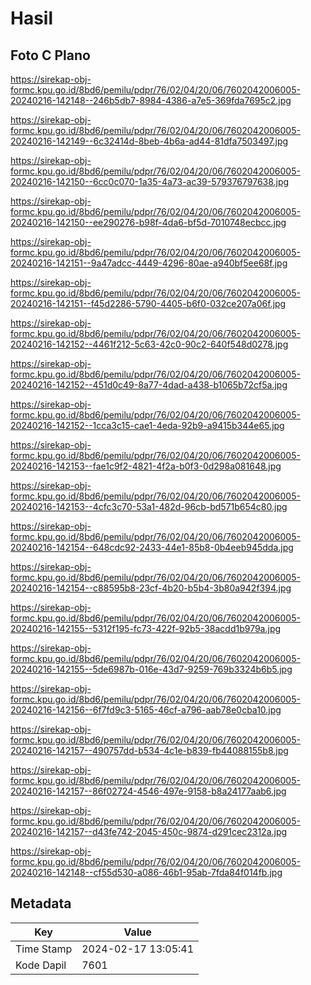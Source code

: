 # Hasil

## Foto C Plano

https://sirekap-obj-formc.kpu.go.id/8bd6/pemilu/pdpr/76/02/04/20/06/7602042006005-20240216-142148--246b5db7-8984-4386-a7e5-369fda7695c2.jpg

https://sirekap-obj-formc.kpu.go.id/8bd6/pemilu/pdpr/76/02/04/20/06/7602042006005-20240216-142149--6c32414d-8beb-4b6a-ad44-81dfa7503497.jpg

https://sirekap-obj-formc.kpu.go.id/8bd6/pemilu/pdpr/76/02/04/20/06/7602042006005-20240216-142150--6cc0c070-1a35-4a73-ac39-579376797638.jpg

https://sirekap-obj-formc.kpu.go.id/8bd6/pemilu/pdpr/76/02/04/20/06/7602042006005-20240216-142150--ee290276-b98f-4da6-bf5d-7010748ecbcc.jpg

https://sirekap-obj-formc.kpu.go.id/8bd6/pemilu/pdpr/76/02/04/20/06/7602042006005-20240216-142151--9a47adcc-4449-4296-80ae-a940bf5ee68f.jpg

https://sirekap-obj-formc.kpu.go.id/8bd6/pemilu/pdpr/76/02/04/20/06/7602042006005-20240216-142151--f45d2286-5790-4405-b6f0-032ce207a06f.jpg

https://sirekap-obj-formc.kpu.go.id/8bd6/pemilu/pdpr/76/02/04/20/06/7602042006005-20240216-142152--4461f212-5c63-42c0-90c2-640f548d0278.jpg

https://sirekap-obj-formc.kpu.go.id/8bd6/pemilu/pdpr/76/02/04/20/06/7602042006005-20240216-142152--451d0c49-8a77-4dad-a438-b1065b72cf5a.jpg

https://sirekap-obj-formc.kpu.go.id/8bd6/pemilu/pdpr/76/02/04/20/06/7602042006005-20240216-142152--1cca3c15-cae1-4eda-92b9-a9415b344e65.jpg

https://sirekap-obj-formc.kpu.go.id/8bd6/pemilu/pdpr/76/02/04/20/06/7602042006005-20240216-142153--fae1c9f2-4821-4f2a-b0f3-0d298a081648.jpg

https://sirekap-obj-formc.kpu.go.id/8bd6/pemilu/pdpr/76/02/04/20/06/7602042006005-20240216-142153--4cfc3c70-53a1-482d-96cb-bd571b654c80.jpg

https://sirekap-obj-formc.kpu.go.id/8bd6/pemilu/pdpr/76/02/04/20/06/7602042006005-20240216-142154--648cdc92-2433-44e1-85b8-0b4eeb945dda.jpg

https://sirekap-obj-formc.kpu.go.id/8bd6/pemilu/pdpr/76/02/04/20/06/7602042006005-20240216-142154--c88595b8-23cf-4b20-b5b4-3b80a942f394.jpg

https://sirekap-obj-formc.kpu.go.id/8bd6/pemilu/pdpr/76/02/04/20/06/7602042006005-20240216-142155--5312f195-fc73-422f-92b5-38acdd1b979a.jpg

https://sirekap-obj-formc.kpu.go.id/8bd6/pemilu/pdpr/76/02/04/20/06/7602042006005-20240216-142155--5de6987b-016e-43d7-9259-769b3324b6b5.jpg

https://sirekap-obj-formc.kpu.go.id/8bd6/pemilu/pdpr/76/02/04/20/06/7602042006005-20240216-142156--6f7fd9c3-5165-46cf-a796-aab78e0cba10.jpg

https://sirekap-obj-formc.kpu.go.id/8bd6/pemilu/pdpr/76/02/04/20/06/7602042006005-20240216-142157--490757dd-b534-4c1e-b839-fb44088155b8.jpg

https://sirekap-obj-formc.kpu.go.id/8bd6/pemilu/pdpr/76/02/04/20/06/7602042006005-20240216-142157--86f02724-4546-497e-9158-b8a24177aab6.jpg

https://sirekap-obj-formc.kpu.go.id/8bd6/pemilu/pdpr/76/02/04/20/06/7602042006005-20240216-142157--d43fe742-2045-450c-9874-d291cec2312a.jpg

https://sirekap-obj-formc.kpu.go.id/8bd6/pemilu/pdpr/76/02/04/20/06/7602042006005-20240216-142148--cf55d530-a086-46b1-95ab-7fda84f014fb.jpg


## Metadata

| Key        | Value               |
| ---------- | ------------------- |
| Time Stamp | 2024-02-17 13:05:41 |
| Kode Dapil | 7601                |



